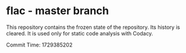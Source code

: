 # flac - master branch

This repository contains the frozen state of the repository.
Its history is cleared. It is used only for static code
analysis with Codacy.

Commit Time: 1729385202